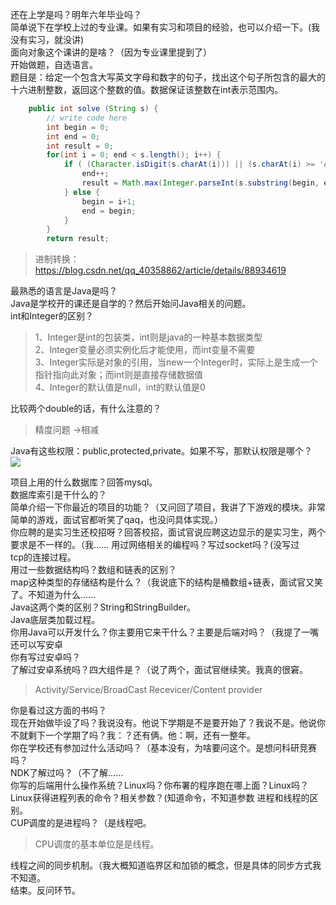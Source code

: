 还在上学是吗？明年六年毕业吗？  
简单说下在学校上过的专业课。如果有实习和项目的经验，也可以介绍一下。(我没有实习，就没讲)  
面向对象这个课讲的是啥？（因为专业课里提到了）  
开始做题，自选语言。  
题目是：给定一个包含大写英文字母和数字的句子，找出这个句子所包含的最大的十六进制整数，返回这个整数的值。数据保证该整数在int表示范围内。  
```java
    public int solve (String s) {
        // write code here
        int begin = 0;
        int end = 0;
        int result = 0;
        for(int i = 0; end < s.length(); i++) {
            if ( (Character.isDigit(s.charAt(i))) || (s.charAt(i) >= 'A' && s.charAt(i) <= 'F') ) {
                end++;
                result = Math.max(Integer.parseInt(s.substring(begin, end),16), result);
            } else {
                begin = i+1;
                end = begin;
            }
        }
        return result;
```
> 进制转换：https://blog.csdn.net/qq_40358862/article/details/88934619

最熟悉的语言是Java是吗？  
Java是学校开的课还是自学的？然后开始问Java相关的问题。  
int和Integer的区别？  
> 1、Integer是int的包装类，int则是java的一种基本数据类型   
2、Integer变量必须实例化后才能使用，而int变量不需要   
3、Integer实际是对象的引用，当new一个Integer时，实际上是生成一个指针指向此对象；而int则是直接存储数据值   
4、Integer的默认值是null，int的默认值是0  

比较两个double的话，有什么注意的？  
> 精度问题 ->相减

Java有这些权限：public,protected,private。如果不写，那默认权限是哪个？  
![](http://https://img-blog.csdn.net/20180517195921764?watermark/2/text/aHR0cHM6Ly9ibG9nLmNzZG4ubmV0L3FxXzMyMjcwMDY3/font/5a6L5L2T/fontsize/400/fill/I0JBQkFCMA==/dissolve/70)

项目上用的什么数据库？回答mysql。  
数据库索引是干什么的？  
简单介绍一下你最近的项目的功能？（又问回了项目，我讲了下游戏的模块。非常简单的游戏，面试官都听笑了qaq，也没问具体实现。）  
你应聘的是实习生还校招呀？回答校招，面试官说应聘这边显示的是实习生，两个要求是不一样的。（我……
用过网络相关的编程吗？写过socket吗？(没写过  
tcp的连接过程。  
用过一些数据结构吗？数组和链表的区别？  
map这种类型的存储结构是什么？（我说底下的结构是桶数组+链表，面试官又笑了。不知道为什么……  
Java这两个类的区别？String和StringBuilder。  
Java底层类加载过程。  
你用Java可以开发什么？你主要用它来干什么？主要是后端对吗？（我提了一嘴还可以写安卓  
你有写过安卓吗？  
了解过安卓系统吗？四大组件是？（说了两个，面试官继续笑。我真的很窘。  
> Activity/Service/BroadCast Recevicer/Content provider

你是看过这方面的书吗？  
现在开始做毕设了吗？我说没有。他说下学期是不是要开始了？我说不是。他说你不就剩下一个学期了吗？我：？还有俩。他：啊，还有一整年。  
你在学校还有参加过什么活动吗？（基本没有，为啥要问这个。是想问科研竞赛吗？  
NDK了解过吗？（不了解……  
你写的后端用什么操作系统？Linux吗？你布署的程序跑在哪上面？Linux吗？Linux获得进程列表的命令？相关参数？(知道命令，不知道参数
进程和线程的区别。  
CUP调度的是进程吗？（是线程吧。
> CPU调度的基本单位是是线程。   

线程之间的同步机制。（我大概知道临界区和加锁的概念，但是具体的同步方式我不知道。  
结束。反问环节。  